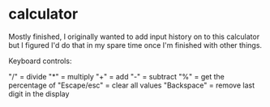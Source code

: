 # calculator

Mostly finished, I originally wanted to add input history on to this calculator but I figured I'd do that in my spare time once I'm finished with other things.

Keyboard controls:

"/" = divide
"*" = multiply
"+" = add
"-" = subtract
"%" = get the percentage of
"Escape/esc" = clear all values
"Backspace" = remove last digit in the display